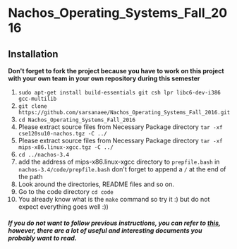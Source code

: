 # Nachos_Operating_Systems_Fall_2016

## Installation

**Don't forget to fork the project because you have to work on this project with your own team in your own repository during this semester**

1) `sudo apt-get install build-essentials git csh lpr libc6-dev-i386 gcc-multilib` </br>
2) `git clone https://github.com/sarsanaee/Nachos_Operating_Systems_Fall_2016.git` </br>
3) `cd Nachos_Operating_Systems_Fall_2016` </br>
4) Please extract source files from Necessary Package directory `tar -xf cse120su10-nachos.tgz -C ../`</br> 
5) Please extract source files from Necessary Package directory `tar -xf mips-x86.linux-xgcc.tgz -C ../` </br>
6) `cd ../nachos-3.4` </br>
7) add the address of mips-x86.linux-xgcc directory to `prepfile.bash` in `nachos-3.4/code/prepfile.bash` don't forget to append a `/` at the end of the path</br>
8) Look around the directories, README files and so on. </br>
9) Go to the code directory `cd code` </br>
10) You already know what is the `make` command so try it :) but do not expect everything goes well :)) </br>

##### If you do not want to follow previous instructions, you can refer to [this](http://homes.cs.washington.edu/~tom/nachos/), however, there are a lot of useful and interesting documents you probably want to read.
